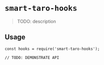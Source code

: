 # `smart-taro-hooks`

> TODO: description

## Usage

```
const hooks = require('smart-taro-hooks');

// TODO: DEMONSTRATE API
```
